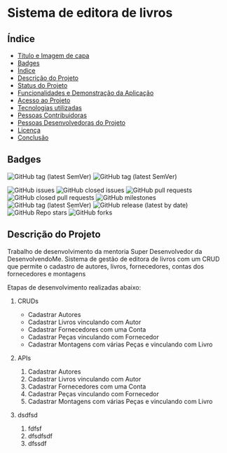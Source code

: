 # Sistema de editora de livros

## Índice

* [Título e Imagem de capa](#Título-e-Imagem-de-capa)
* [Badges](#badges)
* [Índice](#índice)
* [Descrição do Projeto](#descrição-do-projeto)
* [Status do Projeto](#status-do-Projeto)
* [Funcionalidades e Demonstração da Aplicação](#funcionalidades-e-demonstração-da-aplicação)
* [Acesso ao Projeto](#acesso-ao-projeto)
* [Tecnologias utilizadas](#tecnologias-utilizadas)
* [Pessoas Contribuidoras](#pessoas-contribuidoras)
* [Pessoas Desenvolvedoras do Projeto](#pessoas-desenvolvedoras)
* [Licença](#licença)
* [Conclusão](#conclusão)

## Badges

![GitHub tag (latest SemVer)](https://img.shields.io/github/v/tag/marcoaspeixoto/Missao-Vaga-DesenvolvendoMe?style=for-the-badge)
![GitHub tag (latest SemVer)](https://img.shields.io/github/v/tag/marcoaspeixoto/Missao-Vaga-DesenvolvendoMe?style=for-the-badge)
<p>

<img alt="GitHub issues" src="https://img.shields.io/github/issues-raw/marcoaspeixoto/Missao-Vaga-DesenvolvendoMe?style=for-the-badge">
<img alt="GitHub closed issues" src="https://img.shields.io/github/issues-closed-raw/marcoaspeixoto/Missao-Vaga-DesenvolvendoMe?style=for-the-badge">
<img alt="GitHub pull requests" src="https://img.shields.io/github/issues-pr-raw/marcoaspeixoto/Missao-Vaga-DesenvolvendoMe?style=for-the-badge">
<img alt="GitHub closed pull requests" src="https://img.shields.io/github/issues-pr-closed-raw/marcoaspeixoto/Missao-Vaga-DesenvolvendoMe?style=for-the-badge">
<img alt="GitHub milestones" src="https://img.shields.io/github/milestones/all/marcoaspeixoto/Missao-Vaga-DesenvolvendoMe?style=for-the-badge">
<img alt="GitHub tag (latest SemVer)" src="https://img.shields.io/github/v/tag/marcoaspeixoto/Missao-Vaga-DesenvolvendoMe?style=for-the-badge">
<img alt="GitHub release (latest by date)" src="https://img.shields.io/github/v/release/marcoaspeixoto/Missao-Vaga-DesenvolvendoMe?style=for-the-badge">
<img alt="GitHub Repo stars" src="https://img.shields.io/github/stars/marcoaspeixoto/Missao-Vaga-DesenvolvendoMe?style=for-the-badge">
<img alt="GitHub forks" src="https://img.shields.io/github/forks/marcoaspeixoto/Missao-Vaga-DesenvolvendoMe?style=for-the-badge">
</p>

## Descrição do Projeto

Trabalho de desenvolvimento da mentoria Super Desenvolvedor da DesenvolvendoMe.
Sistema de gestão de editora de livros com um CRUD que permite o cadastro de autores, livros, fornecedores, contas dos fornecedores e montagens

Etapas de desenvolvimento realizadas abaixo:

1. CRUDs
   * Cadastrar Autores
   * Cadastrar Livros vinculando com Autor
   * Cadastrar Fornecedores com uma Conta
   * Cadastrar Peças vinculando com Fornecedor
   * Cadastrar Montagens com várias Peças e vinculando com Livro

2. APIs
   1. Cadastrar Autores
   2. Cadastrar Livros vinculando com Autor
   3. Cadastrar Fornecedores com uma Conta
   4. Cadastrar Peças vinculando com Fornecedor
   5. Cadastrar Montagens com várias Peças e vinculando com Livro

3. dsdfsd
    1. fdfsf
    2. dfsdfsdf
    3. dfssdf

